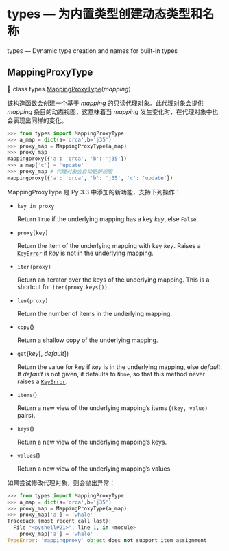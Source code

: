 # types — 为内置类型创建动态类型和名称

types — Dynamic type creation and names for built-in types

## MappingProxyType

🔨 class types.[MappingProxyType](https://docs.python.org/3.7/library/types.html#types.MappingProxyType)(*mapping*)

该构造函数会创建一个基于 *mapping* 的只读代理对象。此代理对象会提供 *mapping* 条目的动态视图，这意味着当 *mapping* 发生变化时，在代理对象中也会表现出同样的变化。

```python
>>> from types import MappingProxyType
>>> a_map = dict(a='orca',b='j35')
>>> proxy_map = MappingProxyType(a_map)
>>> proxy_map
mappingproxy({'a': 'orca', 'b': 'j35'})
>>> a_map['c'] = 'update'
>>> proxy_map # 代理对象会自动更新视图
mappingproxy({'a': 'orca', 'b': 'j35', 'c': 'update'})
```

MappingProxyType 是 Py 3.3 中添加的新功能，支持下列操作：

- `key in proxy`

  Return `True` if the underlying mapping has a key *key*, else `False`.

- `proxy[key]`

  Return the item of the underlying mapping with key *key*. Raises a [`KeyError`](https://docs.python.org/3.7/library/exceptions.html#KeyError) if *key* is not in the underlying mapping.

- `iter(proxy)`

  Return an iterator over the keys of the underlying mapping. This is a shortcut for `iter(proxy.keys())`.

- `len(proxy)`

  Return the number of items in the underlying mapping.

- `copy`()

  Return a shallow copy of the underlying mapping.

- `get`(*key*[, *default*])

  Return the value for *key* if *key* is in the underlying mapping, else *default*. If *default* is not given, it defaults to `None`, so that this method never raises a [`KeyError`](https://docs.python.org/3.7/library/exceptions.html#KeyError).

- `items`()

  Return a new view of the underlying mapping’s items (`(key, value)` pairs).

- `keys`()

  Return a new view of the underlying mapping’s keys.

- `values`()

  Return a new view of the underlying mapping’s values.

如果尝试修改代理对象，则会抛出异常：

```python
>>> from types import MappingProxyType
>>> a_map = dict(a='orca',b='j35')
>>> proxy_map = MappingProxyType(a_map)
>>> proxy_map['a'] = 'whale'
Traceback (most recent call last):
  File "<pyshell#21>", line 1, in <module>
    proxy_map['a'] = 'whale'
TypeError: 'mappingproxy' object does not support item assignment
```





